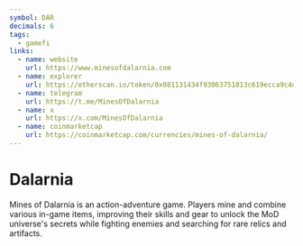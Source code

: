 ```yaml
---
symbol: DAR
decimals: 6
tags:
  - gamefi
links:
  - name: website
    url: https://www.minesofdalarnia.com
  - name: explorer
    url: https://etherscan.io/token/0x081131434f93063751813c619ecca9c4dc7862a3
  - name: telegram
    url: https://t.me/MinesOfDalarnia
  - name: x
    url: https://x.com/MinesOfDalarnia
  - name: coinmarketcap
    url: https://coinmarketcap.com/currencies/mines-of-dalarnia/
---
```


# Dalarnia

Mines of Dalarnia is an action-adventure game. Players mine and combine various in-game items, improving their skills and gear to unlock the MoD universe's secrets while fighting enemies and searching for rare relics and artifacts.

